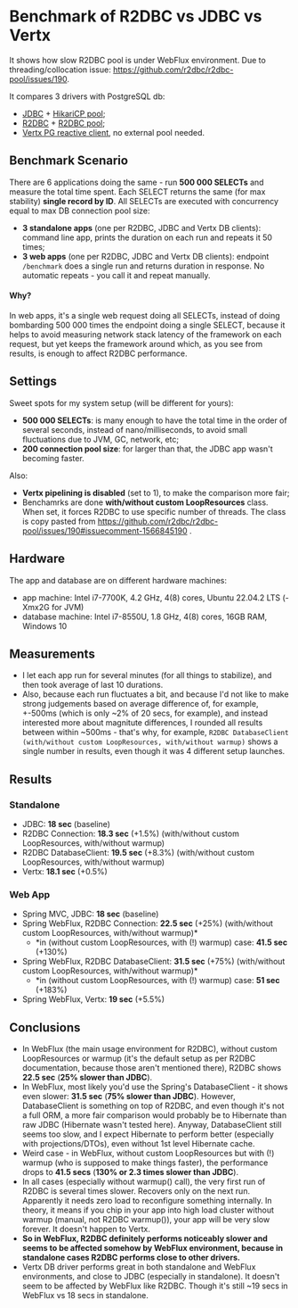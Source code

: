 # Benchmark of R2DBC vs JDBC vs Vertx
It shows how slow R2DBC pool is under WebFlux environment. Due to threading/collocation issue: https://github.com/r2dbc/r2dbc-pool/issues/190.

It compares 3 drivers with PostgreSQL db:
- [JDBC](https://pages.github.com/) + [HikariCP pool](https://github.com/brettwooldridge/HikariCP);
- [R2DBC](https://github.com/pgjdbc/r2dbc-postgresql) + [R2DBC pool](https://github.com/r2dbc/r2dbc-pool/);
- [Vertx PG reactive client](https://github.com/eclipse-vertx/vertx-sql-client), no external pool needed.

## Benchmark Scenario
There are 6 applications doing the same - run **500 000 SELECTs** and measure the total time spent. Each SELECT returns the same (for max stability) **single record by ID**. All SELECTs are executed with concurrency equal to max DB connection pool size:
- **3 standalone apps** (one per R2DBC, JDBC and Vertx DB clients): command line app, prints the duration on each run and repeats it 50 times;
- **3 web apps** (one per R2DBC, JDBC and Vertx DB clients): endpoint `/benchmark` does a single run and returns duration in response. No automatic repeats - you call it and repeat manually.

#### Why?
In web apps, it's a single web request doing all SELECTs, instead of doing bombarding 500 000 times the endpoint doing a single SELECT, because it helps to avoid measuring network stack latency of the framework on each request, but yet keeps the framework around which, as you see from results, is enough to affect R2DBC performance.
 
## Settings
Sweet spots for my system setup (will be different for yours):
- **500 000 SELECTs**: is many enough to have the total time in the order of several seconds, instead of nano/milliseconds, to avoid small fluctuations due to JVM, GC, network, etc;
- **200 connection pool size**: for larger than that, the JDBC app wasn't becoming faster.

Also:
- **Vertx pipelining is disabled** (set to 1), to make the comparison more fair;
- Benchamrks are done **with/without custom LoopResources** class. When set, it forces R2DBC to use specific number of threads. The class is copy pasted from https://github.com/r2dbc/r2dbc-pool/issues/190#issuecomment-1566845190 .

## Hardware
The app and database are on different hardware machines:
- app machine: Intel i7-7700K, 4.2 GHz, 4(8) cores, Ubuntu 22.04.2 LTS (-Xmx2G for JVM)
- database machine: Intel i7-8550U, 1.8 GHz, 4(8) cores, 16GB RAM, Windows 10

## Measurements
- I let each app run for several minutes (for all things to stabilize), and then took average of last 10 durations.
- Also, because each run fluctuates a bit, and because I'd not like to make strong judgements based on average difference of, for example, +-500ms (which is only ~2% of 20 secs, for example), and instead interested more about magnitute differences, I rounded all results between within ~500ms - that's why, for example, `R2DBC DatabaseClient (with/without custom LoopResources, with/without warmup)` shows a single number in results, even though it was 4 different setup launches.

## Results
### Standalone
- JDBC: **18 sec** (baseline)
- R2DBC Connection: **18.3 sec** (+1.5%) (with/without custom LoopResources, with/without warmup)
- R2DBC DatabaseClient: **19.5 sec** (+8.3%) (with/without custom LoopResources, with/without warmup)
- Vertx: **18.1 sec** (+0.5%)

### Web App
- Spring MVC, JDBC: **18 sec** (baseline)
- Spring WebFlux, R2DBC Connection: **22.5 sec** (+25%) (with/without custom LoopResources, with/without warmup)*
  - *in (without custom LoopResources, with (!) warmup) case: **41.5 sec** (+130%)
- Spring WebFlux, R2DBC DatabaseClient: **31.5 sec** (+75%) (with/without custom LoopResources, with/without warmup)*
  - *in (without custom LoopResources, with (!) warmup) case: **51 sec** (+183%)
- Spring WebFlux, Vertx: **19 sec** (+5.5%)
     
## Conclusions
- In WebFlux (the main usage environment for R2DBC), without custom LoopResources or warmup (it's the default setup as per R2DBC documentation, because those aren't mentioned there), R2DBC shows **22.5 sec** (**25% slower than JDBC**).
- In WebFlux, most likely you'd use the Spring's DatabaseClient - it shows even slower: **31.5 sec** (**75% slower than JDBC**). However, DatabaseClient is something on top of R2DBC, and even though it's not a full ORM, a more fair comparison would probably be to Hibernate than raw JDBC (Hibernate wasn't tested here). Anyway, DatabaseClient still seems too slow, and I expect Hibernate to perform better (especially with projections/DTOs), even without 1st level Hibernate cache.
- Weird case - in WebFlux, without custom LoopResources but with (!) warmup (who is supposed to make things faster), the performance drops to **41.5 secs** (**130% or 2.3 times slower than JDBC**).
- In all cases (especially without warmup() call), the very first run of R2DBC is several times slower. Recovers only on the next run. Apparently it needs zero load to reconfigure something internally. In theory, it means if you chip in your app into high load cluster without warmup (manual, not R2DBC warmup()), your app will be very slow forever. It doesn't happen to Vertx.
- **So in WebFlux, R2DBC definitely performs noticeably slower and seems to be affected somehow by WebFlux environment, because in standalone cases R2DBC performs close to other drivers.**
- Vertx DB driver performs great in both standalone and WebFlux environments, and close to JDBC (especially in standalone). It doesn't seem to be affected by WebFlux like R2DBC. Though it's still ~19 secs in WebFlux vs 18 secs in standalone.
